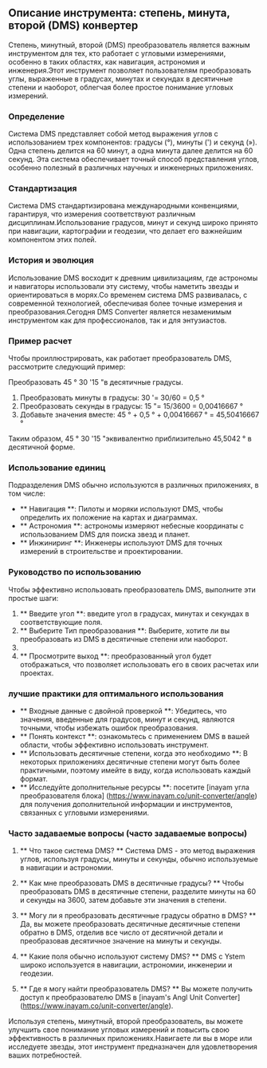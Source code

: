 ## Описание инструмента: степень, минута, второй (DMS) конвертер

Степень, минутный, второй (DMS) преобразователь является важным инструментом для тех, кто работает с угловыми измерениями, особенно в таких областях, как навигация, астрономия и инженерия.Этот инструмент позволяет пользователям преобразовать углы, выраженные в градусах, минутах и ​​секундах в десятичные степени и наоборот, облегчая более простое понимание угловых измерений.

### Определение

Система DMS представляет собой метод выражения углов с использованием трех компонентов: градусы (°), минуты (') и секунд (»). Одна степень делится на 60 минут, а одна минута далее делится на 60 секунд. Эта система обеспечивает точный способ представления углов, особенно полезный в различных научных и инженерных приложениях.

### Стандартизация

Система DMS стандартизирована международными конвенциями, гарантируя, что измерения соответствуют различным дисциплинам.Использование градусов, минут и секунд широко принято при навигации, картографии и геодезии, что делает его важнейшим компонентом этих полей.

### История и эволюция

Использование DMS восходит к древним цивилизациям, где астрономы и навигаторы использовали эту систему, чтобы наметить звезды и ориентироваться в морях.Со временем система DMS развивалась, с современной технологией, обеспечивая более точные измерения и преобразования.Сегодня DMS Converter является незаменимым инструментом как для профессионалов, так и для энтузиастов.

### Пример расчет

Чтобы проиллюстрировать, как работает преобразователь DMS, рассмотрите следующий пример:

Преобразовать 45 ° 30 '15 "в десятичные градусы.

1. Преобразовать минуты в градусы: 30 '= 30/60 = 0,5 °
2. Преобразовать секунды в градусы: 15 "= 15/3600 = 0,00416667 °
3. Добавьте значения вместе: 45 ° + 0,5 ° + 0,00416667 ° = 45,50416667 °

Таким образом, 45 ° 30 '15 "эквивалентно приблизительно 45,5042 ° в десятичной форме.

### Использование единиц

Подразделения DMS обычно используются в различных приложениях, в том числе:

- ** Навигация **: Пилоты и моряки используют DMS, чтобы определить их положение на картах и ​​диаграммах.
- ** Астрономия **: астрономы измеряют небесные координаты с использованием DMS для поиска звезд и планет.
- ** Инжиниринг **: Инженеры используют DMS для точных измерений в строительстве и проектировании.

### Руководство по использованию

Чтобы эффективно использовать преобразователь DMS, выполните эти простые шаги:

1. ** Введите угол **: введите угол в градусах, минутах и ​​секундах в соответствующие поля.
2. ** Выберите Тип преобразования **: Выберите, хотите ли вы преобразовать из DMS в десятичные степени или наоборот.
3.
4. ** Просмотрите выход **: преобразованный угол будет отображаться, что позволяет использовать его в своих расчетах или проектах.

### лучшие практики для оптимального использования

- ** Входные данные с двойной проверкой **: Убедитесь, что значения, введенные для градусов, минут и секунд, являются точными, чтобы избежать ошибок преобразования.
- ** Понять контекст **: ознакомьтесь с применением DMS в вашей области, чтобы эффективно использовать инструмент.
- ** Использовать десятичные степени, когда это необходимо **: В некоторых приложениях десятичные степени могут быть более практичными, поэтому имейте в виду, когда использовать каждый формат.
- ** Исследуйте дополнительные ресурсы **: посетите [inayam угла преобразователя блока] (https://www.inayam.co/unit-converter/angle) для получения дополнительной информации и инструментов, связанных с угловыми измерениями.

### Часто задаваемые вопросы (часто задаваемые вопросы)

1. ** Что такое система DMS? **
Система DMS - это метод выражения углов, используя градусы, минуты и секунды, обычно используемые в навигации и астрономии.

2. ** Как мне преобразовать DMS в десятичные градусы? **
Чтобы преобразовать DMS в десятичные степени, разделите минуты на 60 и секунды на 3600, затем добавьте эти значения в степени.

3. ** Могу ли я преобразовать десятичные градусы обратно в DMS? **
Да, вы можете преобразовать десятичные десятичные степени обратно в DMS, отделив все число от десятичной детали и преобразовав десятичное значение на минуты и секунды.

4. ** Какие поля обычно используют систему DMS? **
DMS с Ystem широко используется в навигации, астрономии, инженерии и геодезии.

5. ** Где я могу найти преобразователь DMS? **
Вы можете получить доступ к преобразователю DMS в [inayam's Angl Unit Converter] (https://www.inayam.co/unit-converter/angle).

Используя степень, минутный, второй преобразователь, вы можете улучшить свое понимание угловых измерений и повысить свою эффективность в различных приложениях.Навигаете ли вы в море или исследуете звезды, этот инструмент предназначен для удовлетворения ваших потребностей.